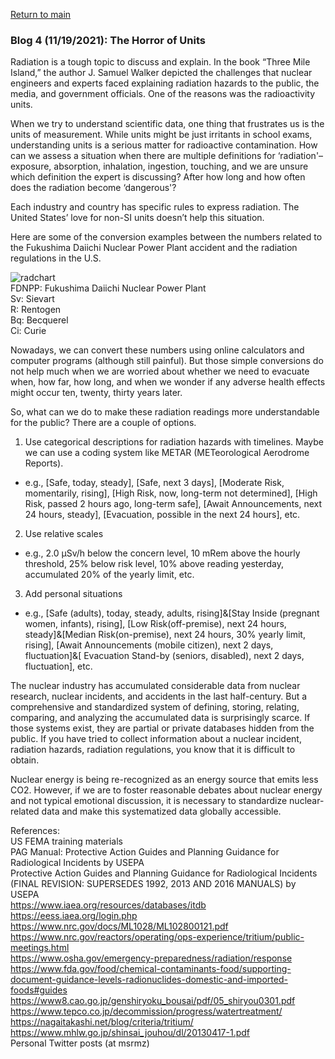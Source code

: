 <a href="https://misayasu.github.io/">Return to main</a><br/>

### Blog 4 (11/19/2021): The Horror of Units

Radiation is a tough topic to discuss and explain. In the book “Three Mile Island,” the author J. Samuel Walker depicted the challenges that nuclear engineers and experts faced explaining radiation hazards to the public, the media, and government officials. One of the reasons was the radioactivity units.

When we try to understand scientific data, one thing that frustrates us is the units of measurement. While units might be just irritants in school exams, understanding units is a serious matter for radioactive contamination. How can we assess a situation when there are multiple definitions for ‘radiation'–exposure, absorption, inhalation, ingestion, touching, and we are unsure which definition the expert is discussing?  After how long and how often does the radiation become ‘dangerous'? 

Each industry and country has specific rules to express radiation. The United States’ love for non-SI units doesn’t help this situation.

Here are some of the conversion examples between the numbers related to the Fukushima Daiichi Nuclear Power Plant accident and the radiation regulations in the U.S.

![radchart](https://user-images.githubusercontent.com/24228560/142558292-ce648990-c6a4-431f-86bb-59662f5bc761.jpg)<br/>
FDNPP: Fukushima Daiichi Nuclear Power Plant<br/>
Sv: Sievart<br/>
R: Rentogen<br/>
Bq: Becquerel<br/>
Ci: Curie<br/>

Nowadays, we can convert these numbers using online calculators and computer programs (although still painful). But those simple conversions do not help much when we are worried about whether we need to evacuate when, how far, how long, and when we wonder if any adverse health effects might occur ten, twenty, thirty years later.

So, what can we do to make these radiation readings more understandable for the public? There are a couple of options.

1) Use categorical descriptions for radiation hazards with timelines. Maybe we can use a coding system like METAR (METeorological Aerodrome Reports).

- e.g., [Safe, today, steady], [Safe, next 3 days], [Moderate Risk, momentarily, rising], [High Risk, now, long-term not determined], [High Risk, passed 2 hours ago, long-term safe], [Await Announcements, next 24 hours, steady], [Evacuation, possible in the next 24 hours], etc. 

2) Use relative scales

- e.g., 2.0 µSv/h below the concern level, 10 mRem above the hourly threshold, 25% below risk level, 10% above reading yesterday, accumulated 20% of the yearly limit, etc.

3) Add personal situations

- e.g., [Safe (adults), today, steady, adults, rising]&[Stay Inside (pregnant women, infants), rising], [Low Risk(off-premise), next 24 hours, steady]&[Median Risk(on-premise), next 24 hours, 30% yearly limit, rising], [Await Announcements (mobile citizen), next 2 days, fluctuation]&[ Evacuation Stand-by (seniors, disabled), next 2  days, fluctuation], etc.

The nuclear industry has accumulated considerable data from nuclear research, nuclear incidents, and accidents in the last half-century. But a comprehensive and standardized system of defining, storing, relating, comparing, and analyzing the accumulated data is surprisingly scarce. If those systems exist, they are partial or private databases hidden from the public. If you have tried to collect information about a nuclear incident, radiation hazards, radiation regulations, you know that it is difficult to obtain.

Nuclear energy is being re-recognized as an energy source that emits less CO2. However, if we are to foster reasonable debates about nuclear energy and not typical emotional discussion, it is necessary to standardize nuclear-related data and make this systematized data globally accessible. 

References:<br/>
US FEMA training materials<br/>
PAG Manual: Protective Action Guides and Planning Guidance for Radiological Incidents by USEPA<br/>
Protective Action Guides and Planning Guidance for Radiological Incidents (FINAL REVISION: SUPERSEDES 1992, 2013 AND 2016 MANUALS) by USEPA<br/>
https://www.iaea.org/resources/databases/itdb<br/>
https://eess.iaea.org/login.php<br/>
https://www.nrc.gov/docs/ML1028/ML102800121.pdf<br/>
https://www.nrc.gov/reactors/operating/ops-experience/tritium/public-meetings.html<br/>
https://www.osha.gov/emergency-preparedness/radiation/response<br/>
https://www.fda.gov/food/chemical-contaminants-food/supporting-document-guidance-levels-radionuclides-domestic-and-imported-foods#guides<br/>
https://www8.cao.go.jp/genshiryoku_bousai/pdf/05_shiryou0301.pdf<br/>
https://www.tepco.co.jp/decommission/progress/watertreatment/<br/>
https://nagaitakashi.net/blog/criteria/tritium/<br/>
https://www.mhlw.go.jp/shinsai_jouhou/dl/20130417-1.pdf<br/>
Personal Twitter posts (at msrmz)

